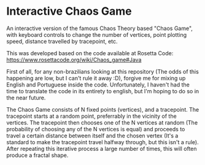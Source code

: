 # Interactive Chaos Game
An interactive version of the famous Chaos Theory based "Chaos Game", with keyboard controls to change the number of vertices, point plotting speed, distance travelled by tracepoint, etc.

This was developed based on the code available at Rosetta Code:
https://www.rosettacode.org/wiki/Chaos_game#Java

First of all, for any non-brazilians looking at this repository (The odds of this happening are low, but I can't rule it away :D), forgive me for mixing up English and Portuguese inside the code. Unfortunately, I haven't had the time to translate the code in its entirety to english, but I'm hoping to do so in the near future.

The Chaos Game consists of N fixed points (vertices), and a tracepoint. The tracepoint starts at a random point, preferrably in the vicinity of the vertices. The tracepoint then chooses one of the N vertices at random (The probability of choosing any of the N vertices is equal) and proceeds to travel a certain distance between itself and the chosen vertex (It's a standard to make the tracepoint travel halfway through, but this isn't a rule). After repeating this iterative process a large number of times, this will often produce a fractal shape.

